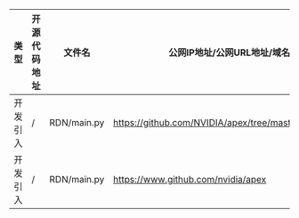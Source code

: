 | 类型     | 开源代码地址                                                                                                                           | 文件名                                                | 公网IP地址/公网URL地址/域名/邮箱地址 | 用途说明   |
|--------|----------------------------------------------------------------------------------------------------------------------------------|----------------------------------------------------|-----------------------|--------|
| 开发引入 | / | RDN/main.py | https://github.com/NVIDIA/apex/tree/master/examples/imagenet | 源码实现 |
| 开发引入 | / | RDN/main.py | https://www.github.com/nvidia/apex | 相关依赖 |
